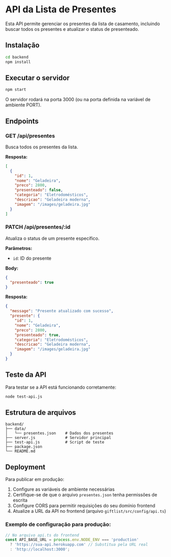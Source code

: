 # API da Lista de Presentes

Esta API permite gerenciar os presentes da lista de casamento, incluindo buscar todos os presentes e atualizar o status de presenteado.

## Instalação

```bash
cd backend
npm install
```

## Executar o servidor

```bash
npm start
```

O servidor rodará na porta 3000 (ou na porta definida na variável de ambiente PORT).

## Endpoints

### GET /api/presentes
Busca todos os presentes da lista.

**Resposta:**
```json
[
  {
    "id": 1,
    "nome": "Geladeira",
    "preco": 2800,
    "presenteado": false,
    "categoria": "Eletrodomésticos",
    "descricao": "Geladeira moderna",
    "imagem": "/images/geladeira.jpg"
  }
]
```

### PATCH /api/presentes/:id
Atualiza o status de um presente específico.

**Parâmetros:**
- `id`: ID do presente

**Body:**
```json
{
  "presenteado": true
}
```

**Resposta:**
```json
{
  "message": "Presente atualizado com sucesso",
  "presente": {
    "id": 1,
    "nome": "Geladeira",
    "preco": 2800,
    "presenteado": true,
    "categoria": "Eletrodomésticos",
    "descricao": "Geladeira moderna",
    "imagem": "/images/geladeira.jpg"
  }
}
```

## Teste da API

Para testar se a API está funcionando corretamente:

```bash
node test-api.js
```

## Estrutura de arquivos

```
backend/
├── data/
│   └── presentes.json    # Dados dos presentes
├── server.js             # Servidor principal
├── test-api.js           # Script de teste
├── package.json
└── README.md
```

## Deployment

Para publicar em produção:

1. Configure as variáveis de ambiente necessárias
2. Certifique-se de que o arquivo `presentes.json` tenha permissões de escrita
3. Configure CORS para permitir requisições do seu domínio frontend
4. Atualize a URL da API no frontend (arquivo `giftlist/src/config/api.ts`)

### Exemplo de configuração para produção:

```javascript
// No arquivo api.ts do frontend
const API_BASE_URL = process.env.NODE_ENV === 'production' 
  ? 'https://sua-api.herokuapp.com' // Substitua pela URL real
  : 'http://localhost:3000';
```